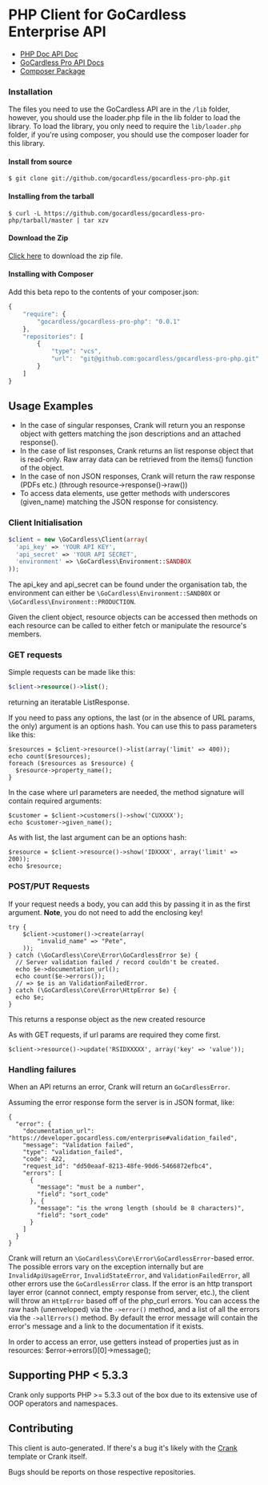 # PHP Client for GoCardless Enterprise API

- [PHP Doc API Doc](http://gocardless.github.io/gocardless/gocardless-pro-php/)
- [GoCardless Pro API Docs](https://developer.gocardless.com/pro/)
- [Composer Package](https://rubygems.org/gems/gocardless-pro)

### Installation

The files you need to use the GoCardless API are in the `/lib` folder, however, you should use the loader.php file in the lib folder to load the library.
To load the library, you only need to require the `lib/loader.php` folder, if you're using composer, you should use the composer loader for this library.

#### Install from source

```console
$ git clone git://github.com/gocardless/gocardless-pro-php.git
```

#### Installing from the tarball

```console
$ curl -L https://github.com/gocardless/gocardless-pro-php/tarball/master | tar xzv
```

#### Download the Zip

[Click here](https://github.com/gocardless/gocardless-pro-php/zipball/master)
to download the zip file.

#### Installing with Composer

Add this beta repo to the contents of your composer.json:

```javascript
{
    "require": {
        "gocardless/gocardless-pro-php": "0.0.1"
    },
    "repositories": [
        {
            "type": "vcs",
            "url":  "git@github.com:gocardless/gocardless-pro-php.git"
        }
    ]
}
```

## Usage Examples

- In the case of singular responses, Crank will return you an response object with getters matching the json descriptions and an attached response().
- In the case of list responses, Crank returns an list response object that is read-only. Raw array data can be retrieved from the items() function of the object.
- In the case of non JSON responses, Crank will return the raw response (PDFs etc.) (through resource->response()->raw())
- To access data elements, use getter methods with underscores (given_name) matching the JSON response for consistency. 

### Client Initialisation
```php
$client = new \GoCardless\Client(array(
  'api_key' => 'YOUR API KEY',
  'api_secret' => 'YOUR API SECRET',
  'environment' => \GoCardless\Environment::SANDBOX
));
```
The api_key and api_secret can be found under the organisation tab, the environment can either be `\GoCardless\Environment::SANDBOX` or `\GoCardless\Environment::PRODUCTION`.

Given the client object, resource objects can be accessed then methods on each resource can be called to either fetch or manipulate the resource's members.

### GET requests

Simple requests can be made like this:

```php
$client->resource()->list();
```
returning an iteratable ListResponse.


If you need to pass any options, the last (or in the absence of URL params, the only) argument is an options hash. You can use this to pass parameters like this:
```
$resources = $client->resource()->list(array('limit' => 400));
echo count($resources);
foreach ($resources as $resource) {
  $resource->property_name();
}
```

In the case where url parameters are needed, the method signature will contain required arguments:

```
$customer = $client->customers()->show('CUXXXX');
echo $customer->given_name();

```

As with list, the last argument can be an options hash:

```
$resource = $client->resource()->show('IDXXXX', array('limit' => 200));
echo $resource;
```

### POST/PUT Requests
If your request needs a body, you can add this by passing it in as the first argument.
**Note**, you do not need to add the enclosing key!

```
try {
    $client->customer()->create(array(
        "invalid_name" => "Pete",
    ));
} catch (\GoCardless\Core\Error\GoCardlessError $e) {
  // Server validation failed / record couldn't be created.
  echo $e->documentation_url();
  echo count($e->errors());
  // => $e is an ValidationFailedError.
} catch (\GoCardless\Core\Error\HttpError $e) {
  echo $e;
}
```
This returns a response object as the new created resource

As with GET requests, if url params are required they come first.

```
$client->resource()->update('RSIDXXXXX', array('key' => 'value'));
```

### Handling failures

When an API returns an error, Crank will return an `GoCardlessError`.

Assuming the error response form the server is in JSON format, like:

```
{
  "error": {
    "documentation_url": "https://developer.gocardless.com/enterprise#validation_failed",
    "message": "Validation failed",
    "type": "validation_failed",
    "code": 422,
    "request_id": "dd50eaaf-8213-48fe-90d6-5466872efbc4",
    "errors": [
      {
        "message": "must be a number",
        "field": "sort_code"
      }, {
        "message": "is the wrong length (should be 8 characters)",
        "field": "sort_code"
      }
    ]
  }
}
```

Crank will return an `\GoCardless\Core\Error\GoCardlessError`-based error. The possible errors vary on the exception internally but are `InvalidApiUsageError`, `InvalidStateError`, and `ValidationFailedError`, all other errors use the `GoCardlessError` class. If the error is an http transport layer error (cannot connect, empty response from server, etc.), the client will throw an `HttpError` based off of the php_curl errors. You can access the raw hash (unenveloped) via the `->error()` method, and a list of all the errors via the `->allErrors()` method. By default the error message will contain the error's message and a link to the documentation if it exists.

In order to access an error, use getters instead of properties just as in resources: $error->errors()[0]->message();

## Supporting PHP < 5.3.3
Crank only supports PHP >= 5.3.3 out of the box due to its extensive
use of OOP operators and namespaces.

## Contributing

This client is auto-generated. If there's a bug it's likely with the
[Crank](https://github.com/gocardless/crank) template or Crank itself.

Bugs should be reports on those respective repositories.
